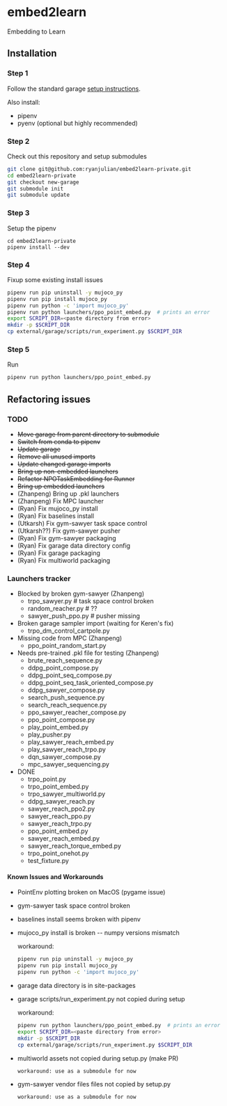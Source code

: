 # embed2learn
Embedding to Learn

## Installation

### Step 1
Follow the standard garage [setup instructions](http://rlgarage.readthedocs.io/en/latest/user/installation.html).

Also install:
* pipenv
* pyenv (optional but highly recommended)

### Step 2
Check out this repository and setup submodules

```sh
git clone git@github.com:ryanjulian/embed2learn-private.git
cd embed2learn-private
git checkout new-garage
git submodule init
git submodule update
```

### Step 3
Setup the pipenv

```
cd embed2learn-private
pipenv install --dev
```

### Step 4
Fixup some existing install issues

```sh
pipenv run pip uninstall -y mujoco_py
pipenv run pip install mujoco_py
pipenv run python -c 'import mujoco_py'
pipenv run python launchers/ppo_point_embed.py  # prints an error
export SCRIPT_DIR=<paste directory from error>
mkdir -p $SCRIPT_DIR
cp external/garage/scripts/run_experiment.py $SCRIPT_DIR
```

### Step 5
Run
```sh
pipenv run python launchers/ppo_point_embed.py
```

## Refactoring issues
### TODO
* ~~Move garage from parent directory to submodule~~
* ~~Switch from conda to pipenv~~
* ~~Update garage~~
* ~~Remove all unused imports~~
* ~~Update changed garage imports~~
* ~~Bring up non-embedded launchers~~
* ~~Refactor NPOTaskEmbedding for Runner~~
* ~~Bring up embedded launchers~~
* (Zhanpeng) Bring up .pkl launchers
* (Zhanpeng) Fix MPC launcher
* (Ryan) Fix mujoco_py install
* (Ryan) Fix baselines install
* (Utkarsh) Fix gym-sawyer task space control
* (Utkarsh??) Fix gym-sawyer pusher
* (Ryan) Fix gym-sawyer packaging
* (Ryan) Fix garage data directory config
* (Ryan) Fix garage packaging
* (Ryan) Fix multiworld packaging

### Launchers tracker

* Blocked by broken gym-sawyer (Zhanpeng)
  - trpo_sawyer.py  # task space control broken
  - random_reacher.py  # ??
  - sawyer_push_ppo.py  # pusher missing
* Broken garage sampler import (waiting for Keren's fix)
  - trpo_dm_control_cartpole.py
* Missing code from MPC (Zhanpeng)
  - ppo_point_random_start.py
* Needs pre-trained .pkl file for testing (Zhanpeng)
  - brute_reach_sequence.py
  - ddpg_point_compose.py
  - ddpg_point_seq_compose.py
  - ddpg_point_seq_task_oriented_compose.py
  - ddpg_sawyer_compose.py
  - search_push_sequence.py
  - search_reach_sequence.py
  - ppo_sawyer_reacher_compose.py
  - ppo_point_compose.py
  - play_point_embed.py
  - play_pusher.py
  - play_sawyer_reach_embed.py
  - play_sawyer_reach_trpo.py
  - dqn_sawyer_compose.py
  - mpc_sawyer_sequencing.py
* DONE
  - trpo_point.py
  - trpo_point_embed.py
  - trpo_sawyer_multiworld.py
  - ddpg_sawyer_reach.py
  - sawyer_reach_ppo2.py
  - sawyer_reach_ppo.py
  - sawyer_reach_trpo.py
  - ppo_point_embed.py
  - sawyer_reach_embed.py
  - sawyer_reach_torque_embed.py
  - trpo_point_onehot.py
  - test_fixture.py

#### Known Issues and Workarounds
* PointEnv plotting broken on MacOS (pygame issue)
* gym-sawyer task space control broken
* baselines install seems broken with pipenv
* mujoco_py install is broken -- numpy versions mismatch

    workaround:
    ```sh
    pipenv run pip uninstall -y mujoco_py
    pipenv run pip install mujoco_py
    pipenv run python -c 'import mujoco_py'
    ```

 * garage data directory is in site-packages
 * garage scripts/run_experiment.py not copied during setup

     workaround:
	 ```sh
    pipenv run python launchers/ppo_point_embed.py  # prints an error
    export SCRIPT_DIR=<paste directory from error>
    mkdir -p $SCRIPT_DIR
    cp external/garage/scripts/run_experiment.py $SCRIPT_DIR
    ```

* multiworld assets not copied during setup.py (make PR)

      workaround: use as a submodule for now

* gym-sawyer vendor files files not copied by setup.py

      workaround: use as a submodule for now

